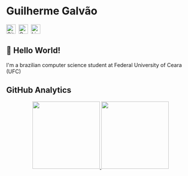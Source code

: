 # Guilherme Galvão
<a href="https://www.github.com/GuilhermeGalvao1" target="_blank"><img src="https://img.shields.io/badge/GitHub-100000?style=flat&logo=github&logoColor=white" alt="GitHub Badge" height="25"></a>&nbsp;
<a href="mailto:guigalvao@alu.ufc.br" target="_blank"><img src="https://img.shields.io/badge/Gmail-D14836?style=flat&logo=gmail&logoColor=white" alt="Gmail Badge" height="25"></a>&nbsp;
<a href="https://www.linkedin.com/in/guilhermegalvaoserra" target="_blank"><img src="https://img.shields.io/badge/Linkedin-0077B5?style=flat&logo=linkedin&logoColor=white" alt="LinkedIn Badge" height="25"></a>&nbsp;

<!-- ## <img src="https://media.giphy.com/media/hvRJCLFzcasrR4ia7z/giphy.gif" height="20px"> Hello World -->
## 👋 Hello World!

I'm a brazilian computer science student at Federal University of Ceara (UFC)

## GitHub Analytics

<p align="center">
<a href="https://github.com/GuilhermeGalvao1">

  <img height="180em" src="https://github-readme-stats.vercel.app/api?username=GuilhermeGalvao1&theme=dracula&show_icons=true&include_all_commits=true&count_private=true">
  <img height="180em" src="https://github-readme-stats.vercel.app/api/top-langs/?username=GuilhermeGalvao1&theme=dracula&layout=compact&langs_count=5">
</a>
</p>
